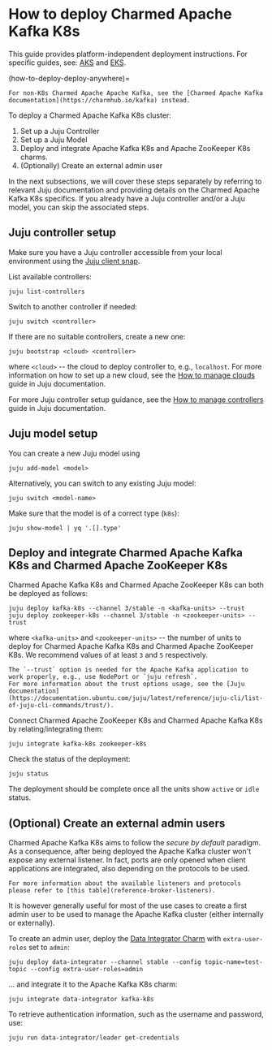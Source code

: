 # How to deploy Charmed Apache Kafka K8s

This guide provides platform-independent deployment instructions.
For specific guides, see: [AKS](how-to-deploy-deploy-on-aks) and [EKS](how-to-deploy-deploy-on-eks).

(how-to-deploy-deploy-anywhere)=

```{caution}
For non-K8s Charmed Apache Apache Kafka, see the [Charmed Apache Kafka documentation](https://charmhub.io/kafka) instead.
```

To deploy a Charmed Apache Kafka K8s cluster:

1. Set up a Juju Controller
2. Set up a Juju Model
3. Deploy and integrate Apache Kafka K8s and Apache ZooKeeper K8s charms.
4. (Optionally) Create an external admin user

In the next subsections, we will cover these steps separately by referring to
relevant Juju documentation and providing details on the Charmed Apache Kafka K8s specifics.
If you already have a Juju controller and/or a Juju model, you can skip the associated steps.

## Juju controller setup

Make sure you have a Juju controller accessible from
your local environment using the [Juju client snap](https://snapcraft.io/juju).

List available controllers:

```shell
juju list-controllers
```

Switch to another controller if needed:

```shell
juju switch <controller>
```

If there are no suitable controllers, create a new one:

```shell
juju bootstrap <cloud> <controller>
```

where `<cloud>` -- the cloud to deploy controller to, e.g., `localhost`. For more information on how to set up a new cloud, see the [How to manage clouds](https://documentation.ubuntu.com/juju/latest/howto/manage-clouds/index.html) guide in Juju documentation.

For more Juju controller setup guidance, see the [How to manage controllers](https://documentation.ubuntu.com/juju/3.6/howto/manage-controllers/) guide in Juju documentation.

## Juju model setup

You can create a new Juju model using 

```shell
juju add-model <model>
```

Alternatively, you can switch to any existing Juju model: 

```shell
juju switch <model-name>
```

Make sure that the model is of a correct type (`k8s`):

```shell
juju show-model | yq '.[].type'
```

## Deploy and integrate Charmed Apache Kafka K8s and Charmed Apache ZooKeeper K8s

Charmed Apache Kafka K8s and Charmed Apache ZooKeeper K8s can both be deployed as follows:

```shell
juju deploy kafka-k8s --channel 3/stable -n <kafka-units> --trust
juju deploy zookeeper-k8s --channel 3/stable -n <zookeeper-units> --trust
```

where `<kafka-units>` and `<zookeeper-units>` -- the number of units to deploy for Charmed Apache Kafka K8s and Charmed Apache ZooKeeper K8s. We recommend values of at least `3` and `5` respectively.

```{note}
The `--trust` option is needed for the Apache Kafka application to work properly, e.g., use NodePort or `juju refresh`. 
For more information about the trust options usage, see the [Juju documentation](https://documentation.ubuntu.com/juju/latest/reference/juju-cli/list-of-juju-cli-commands/trust/). 
```

Connect Charmed Apache ZooKeeper K8s and Charmed Apache Kafka K8s by relating/integrating them:

```shell
juju integrate kafka-k8s zookeeper-k8s
```

Check the status of the deployment:

```shell
juju status
```

The deployment should be complete once all the units show `active` or `idle` status.

## (Optional) Create an external admin users

Charmed Apache Kafka K8s aims to follow the _secure by default_ paradigm. As a consequence, after being deployed the Apache Kafka cluster
won't expose any external listener.
In fact, ports are only opened when client applications are integrated, also
depending on the protocols to be used.

```{note}
For more information about the available listeners and protocols please refer to [this table](reference-broker-listeners). 
```

It is however generally useful for most of the use cases to create a first admin user
to be used to manage the Apache Kafka cluster (either internally or externally).

To create an admin user, deploy the [Data Integrator Charm](https://charmhub.io/data-integrator) with
`extra-user-roles` set to `admin`:

```shell
juju deploy data-integrator --channel stable --config topic-name=test-topic --config extra-user-roles=admin
```

... and integrate it to the Apache Kafka K8s charm:

```shell
juju integrate data-integrator kafka-k8s
```

To retrieve authentication information, such as the username and password, use:

```shell
juju run data-integrator/leader get-credentials
```
